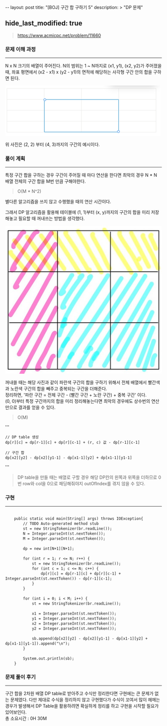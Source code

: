 --
layout: post
title:  "[BOJ] 구간 합 구하기 5"
description: >
    "DP 문제"

hide_last_modified: true
---
> <https://www.acmicpc.net/problem/11660>

### 문제 이해 과정
***
N x N 크기의 배열이 주어진다. N의 범위는 1 ~ N까지로 (x1, y1), (x2, y2)가 주어졌을 때, 좌표 평면에서 (x2 - x1) x (y2 - y1)의 면적에 해당하는 사각형 구간 안의 합을 구하면 된다.   

![sectionSum](assets\img\algo\sectionSum.png)   

위 사진은 (2, 2) 부터 (4, 3)까지의 구간의 예시이다.  

### 풀이 계획
***
특정 구간 합을 구하는 경우 구간이 주어질 때 마다 연산을 한다면 최악의 경우 N * N 배열 전체의 구간 합을 M번 만큼 구해야한다. 

> O(M * N^2)

별다른 알고리즘을 쓰지 않고 수행했을 때의 연산 시간이다.   
   
그래서 DP 알고리즘을 활용해 테이블에 (1, 1)부터 (x, y)까지의 구간의 합을 미리 저장해놓고 필요할 때 꺼내쓰는 방법을 생각했다. 

![Sum](assets\img\algo\sum.jpg)

꺼내쓸 때는 해당 사진과 같이 파란색 구간의 합을 구하기 위해서 전체 배열에서 빨간색과 노란색 구간의 합을 빼주고 중복되는 구간을 더해준다.   
정리하면, '파란 구간 = 전체 구간 - (빨간 구간 + 노란 구간) + 중복 구간' 이다.   
(0, 0)부터 특정 구간까지의 합을 미리 정리해놓는다면 최악의 경우에도 상수번의 연산만으로 결과를 얻을 수 있다. 

> O(M)

'''

    // DP table 생성
    dp[r][c] = dp[r-1][c] + dp[r][c-1] + (r, c) 값 - dp[r-1][c-1]

    // 구간 합 
    dp[x2][y2] - dp[x2][y1-1] - dp[x1-1][y2] + dp[x1-1][y1-1]

'''

> DP table을 만들 때는 배열로 구할 경우 해당 DP칸의 왼쪽과 위쪽을 더하므로 0번 row와 col을 0으로 패딩해줘야지 outOfIndex를 겪지 않을 수 있다.    


### 구현
***
```

    public static void main(String[] args) throws IOException{
		// TODO Auto-generated method stub
		st = new StringTokenizer(br.readLine());
		N = Integer.parseInt(st.nextToken());
		M = Integer.parseInt(st.nextToken());
		
		dp = new int[N+1][N+1];
		
		for (int r = 1; r <= N; r++) {
			st = new StringTokenizer(br.readLine());
			for (int c = 1; c <= N; c++) {
				dp[r][c] = dp[r-1][c] + dp[r][c-1] + Integer.parseInt(st.nextToken()) - dp[r-1][c-1];
			}
		}
		
		for (int i = 0; i < M; i++) {
			st = new StringTokenizer(br.readLine());
			
			x1 = Integer.parseInt(st.nextToken());
			y1 = Integer.parseInt(st.nextToken());
			x2 = Integer.parseInt(st.nextToken());
			y2 = Integer.parseInt(st.nextToken());
			
			sb.append(dp[x2][y2] - dp[x2][y1-1] - dp[x1-1][y2] + dp[x1-1][y1-1]).append("\n");
		}
		
		System.out.println(sb);
	}

```

### 문제 풀이 후기
***
구간 합을 2차원 배열 DP table로 받아주고 수식만 정리한다면 구현에는 큰 문제가 없는 문제였다. 다만 제대로 수식을 정리하지 않고 구현했다가 수식이 꼬여서 많이 헤메는 경우가 발생해서 DP Table을 활용하려면 확실하게 정리를 하고 구현을 시작할 필요가 있어보인다.   
총 소요시간 : 0H 30M